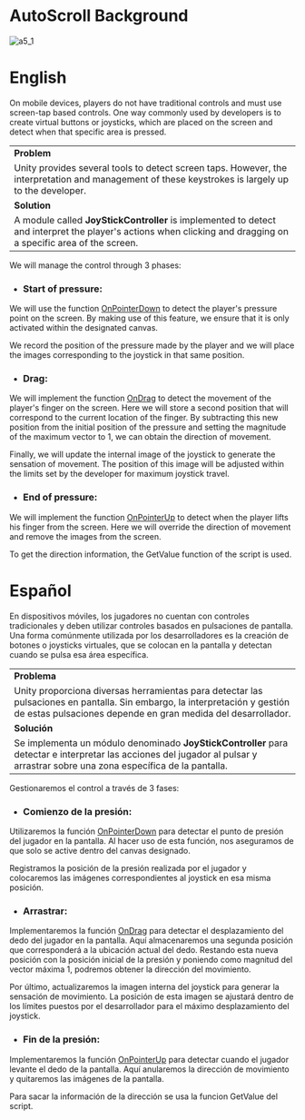 # AutoScroll Background
![a5_1](https://github.com/OsmareDev/OsmareUnityModules/assets/50903643/2e39a75b-c64a-48ff-a963-5a3feceebb09)


# English

On mobile devices, players do not have traditional controls and must use screen-tap based controls. One way commonly used by developers is to create virtual buttons or joysticks, which are placed on the screen and detect when that specific area is pressed.

<table>
   <tr><td><b>Problem</b></td></tr>
   <tr><td>Unity provides several tools to detect screen taps. However, the interpretation and management of these keystrokes is largely up to the developer.</td></tr>
   <tr><td><b>Solution</b></td></tr>
   <tr><td>A module called <b>JoyStickController</b> is implemented to detect and interpret the player's actions when clicking and dragging on a specific area of the screen.</td></tr>
</table>

We will manage the control through 3 phases:

- ### Start of pressure:
We will use the function [OnPointerDown](https://docs.unity3d.com/es/530/ScriptReference/UI.Selectable.OnPointerDown.html) to detect the player's pressure point on the screen. By making use of this feature, we ensure that it is only activated within the designated canvas.

We record the position of the pressure made by the player and we will place the images corresponding to the joystick in that same position.

- ### Drag:
We will implement the function [OnDrag](https://docs.unity3d.com/es/530/ScriptReference/EventSystems.IDragHandler.OnDrag.html) to detect the movement of the player's finger on the screen. Here we will store a second position that will correspond to the current location of the finger. By subtracting this new position from the initial position of the pressure and setting the magnitude of the maximum vector to 1, we can obtain the direction of movement.

Finally, we will update the internal image of the joystick to generate the sensation of movement. The position of this image will be adjusted within the limits set by the developer for maximum joystick travel.

- ### End of pressure:
We will implement the function [OnPointerUp](https://docs.unity3d.com/es/530/ScriptReference/EventSystems.IPointerUpHandler.html) to detect when the player lifts his finger from the screen. Here we will override the direction of movement and remove the images from the screen.

To get the direction information, the GetValue function of the script is used.

# Español

En dispositivos móviles, los jugadores no cuentan con controles tradicionales y deben utilizar controles basados en pulsaciones de pantalla. Una forma comúnmente utilizada por los desarrolladores es la creación de botones o joysticks virtuales, que se colocan en la pantalla y detectan cuando se pulsa esa área específica.

<table>
  <tr><td><b>Problema</b></td></tr>
  <tr><td>Unity proporciona diversas herramientas para detectar las pulsaciones en pantalla. Sin embargo, la interpretación y gestión de estas pulsaciones depende en gran medida del desarrollador.</td></tr>
  <tr><td><b>Solución</b></td></tr>
  <tr><td>Se implementa un módulo denominado <b>JoyStickController</b> para detectar e interpretar las acciones del jugador al pulsar y arrastrar sobre una zona específica de la pantalla.</td></tr>
</table>

Gestionaremos el control a través de 3 fases:

- ### Comienzo de la presión:
Utilizaremos la función [OnPointerDown](https://docs.unity3d.com/es/530/ScriptReference/UI.Selectable.OnPointerDown.html) para detectar el punto de presión del jugador en la pantalla. Al hacer uso de esta función, nos aseguramos de que solo se active dentro del canvas designado.

Registramos la posición de la presión realizada por el jugador y colocaremos las imágenes correspondientes al joystick en esa misma posición.

- ### Arrastrar:
Implementaremos la función [OnDrag](https://docs.unity3d.com/es/530/ScriptReference/EventSystems.IDragHandler.OnDrag.html) para detectar el desplazamiento del dedo del jugador en la pantalla. Aquí almacenaremos una segunda posición que corresponderá a la ubicación actual del dedo. Restando esta nueva posición con la posición inicial de la presión y poniendo como magnitud del vector máxima 1, podremos obtener la dirección del movimiento.

Por último, actualizaremos la imagen interna del joystick para generar la sensación de movimiento. La posición de esta imagen se ajustará dentro de los límites puestos por el desarrollador para el máximo desplazamiento del joystick.

- ### Fin de la presión:
Implementaremos la función [OnPointerUp](https://docs.unity3d.com/es/530/ScriptReference/EventSystems.IPointerUpHandler.html) para detectar cuando el jugador levante el dedo de la pantalla. Aquí anularemos la dirección de movimiento y quitaremos las imágenes de la pantalla.

Para sacar la información de la dirección se usa la funcion GetValue del script.
